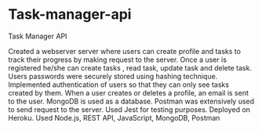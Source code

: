 # Task-manager-api
Task Manager API

Created a webserver server where users can create profile and tasks to track their progress by making request to the server.
Once a user is registered he/she can create tasks , read task, update task and delete task.
Users passwords were securely stored using hashing technique.
Implemented authentication of users so that they can only see tasks created by them.
 When a user creates or deletes a profile, an email is sent to the user.
MongoDB is used as a database.
Postman was extensively used to send request to the server.
Used Jest for testing purposes.
Deployed on Heroku.
Used Node.js, REST API, JavaScript, MongoDB, Postman
